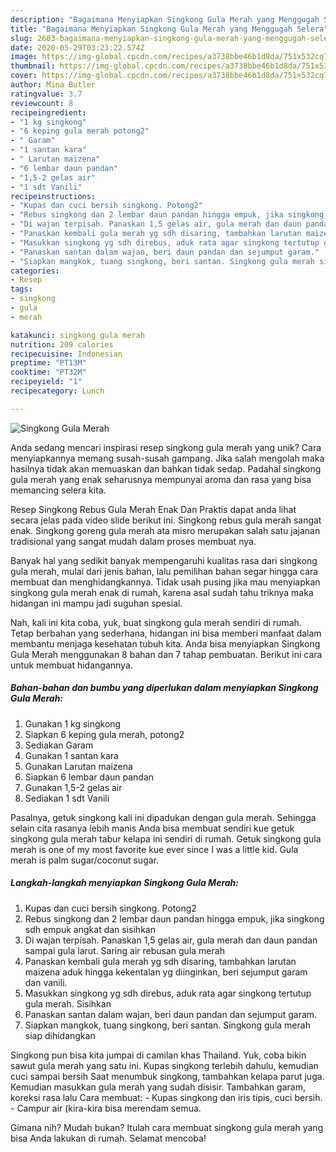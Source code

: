 ```yaml
---
description: "Bagaimana Menyiapkan Singkong Gula Merah yang Menggugah Selera"
title: "Bagaimana Menyiapkan Singkong Gula Merah yang Menggugah Selera"
slug: 2603-bagaimana-menyiapkan-singkong-gula-merah-yang-menggugah-selera
date: 2020-05-29T03:23:22.574Z
image: https://img-global.cpcdn.com/recipes/a3738bbe46b1d8da/751x532cq70/singkong-gula-merah-foto-resep-utama.jpg
thumbnail: https://img-global.cpcdn.com/recipes/a3738bbe46b1d8da/751x532cq70/singkong-gula-merah-foto-resep-utama.jpg
cover: https://img-global.cpcdn.com/recipes/a3738bbe46b1d8da/751x532cq70/singkong-gula-merah-foto-resep-utama.jpg
author: Mina Butler
ratingvalue: 3.7
reviewcount: 8
recipeingredient:
- "1 kg singkong"
- "6 keping gula merah potong2"
- " Garam"
- "1 santan kara"
- " Larutan maizena"
- "6 lembar daun pandan"
- "1,5-2 gelas air"
- "1 sdt Vanili"
recipeinstructions:
- "Kupas dan cuci bersih singkong. Potong2"
- "Rebus singkong dan 2 lembar daun pandan hingga empuk, jika singkong sdh empuk angkat dan sisihkan"
- "Di wajan terpisah. Panaskan 1,5 gelas air, gula merah dan daun pandan sampai gula larut. Saring air rebusan gula merah"
- "Panaskan kembali gula merah yg sdh disaring, tambahkan larutan maizena aduk hingga kekentalan yg diinginkan, beri sejumput garam dan vanili."
- "Masukkan singkong yg sdh direbus, aduk rata agar singkong tertutup gula merah. Sisihkan"
- "Panaskan santan dalam wajan, beri daun pandan dan sejumput garam."
- "Siapkan mangkok, tuang singkong, beri santan. Singkong gula merah siap dihidangkan"
categories:
- Resep
tags:
- singkong
- gula
- merah

katakunci: singkong gula merah 
nutrition: 209 calories
recipecuisine: Indonesian
preptime: "PT13M"
cooktime: "PT32M"
recipeyield: "1"
recipecategory: Lunch

---
```



![Singkong Gula Merah](https://img-global.cpcdn.com/recipes/a3738bbe46b1d8da/751x532cq70/singkong-gula-merah-foto-resep-utama.jpg)

Anda sedang mencari inspirasi resep singkong gula merah yang unik? Cara menyiapkannya memang susah-susah gampang. Jika salah mengolah maka hasilnya tidak akan memuaskan dan bahkan tidak sedap. Padahal singkong gula merah yang enak seharusnya mempunyai aroma dan rasa yang bisa memancing selera kita.

Resep Singkong Rebus Gula Merah Enak Dan Praktis dapat anda lihat secara jelas pada video slide berikut ini. Singkong rebus gula merah sangat enak. Singkong goreng gula merah ata misro merupakan salah satu jajanan tradisional yang sangat mudah dalam proses membuat nya.

Banyak hal yang sedikit banyak mempengaruhi kualitas rasa dari singkong gula merah, mulai dari jenis bahan, lalu pemilihan bahan segar hingga cara membuat dan menghidangkannya. Tidak usah pusing jika mau menyiapkan singkong gula merah enak di rumah, karena asal sudah tahu triknya maka hidangan ini mampu jadi suguhan spesial.


Nah, kali ini kita coba, yuk, buat singkong gula merah sendiri di rumah. Tetap berbahan yang sederhana, hidangan ini bisa memberi manfaat dalam membantu menjaga kesehatan tubuh kita. Anda bisa menyiapkan Singkong Gula Merah menggunakan 8 bahan dan 7 tahap pembuatan. Berikut ini cara untuk membuat hidangannya.

<!--inarticleads1-->

##### Bahan-bahan dan bumbu yang diperlukan dalam menyiapkan Singkong Gula Merah:

1. Gunakan 1 kg singkong
1. Siapkan 6 keping gula merah, potong2
1. Sediakan  Garam
1. Gunakan 1 santan kara
1. Gunakan  Larutan maizena
1. Siapkan 6 lembar daun pandan
1. Gunakan 1,5-2 gelas air
1. Sediakan 1 sdt Vanili


Pasalnya, getuk singkong kali ini dipadukan dengan gula merah. Sehingga selain cita rasanya lebih manis Anda bisa membuat sendiri kue getuk singkong gula merah tabur kelapa ini sendiri di rumah. Getuk singkong gula merah is one of my most favorite kue ever since I was a little kid. Gula merah is palm sugar/coconut sugar. 

<!--inarticleads2-->

##### Langkah-langkah menyiapkan Singkong Gula Merah:

1. Kupas dan cuci bersih singkong. Potong2
1. Rebus singkong dan 2 lembar daun pandan hingga empuk, jika singkong sdh empuk angkat dan sisihkan
1. Di wajan terpisah. Panaskan 1,5 gelas air, gula merah dan daun pandan sampai gula larut. Saring air rebusan gula merah
1. Panaskan kembali gula merah yg sdh disaring, tambahkan larutan maizena aduk hingga kekentalan yg diinginkan, beri sejumput garam dan vanili.
1. Masukkan singkong yg sdh direbus, aduk rata agar singkong tertutup gula merah. Sisihkan
1. Panaskan santan dalam wajan, beri daun pandan dan sejumput garam.
1. Siapkan mangkok, tuang singkong, beri santan. Singkong gula merah siap dihidangkan


Singkong pun bisa kita jumpai di camilan khas Thailand. Yuk, coba bikin sawut gula merah yang satu ini. Kupas singkong terlebih dahulu, kemudian cuci sampai bersih Saat menumbuk singkong, tambahkan kelapa parut juga. Kemudian masukkan gula merah yang sudah disisir. Tambahkan garam, koreksi rasa lalu Cara membuat: - Kupas singkong dan iris tipis, cuci bersih. - Campur air (kira-kira bisa merendam semua. 

Gimana nih? Mudah bukan? Itulah cara membuat singkong gula merah yang bisa Anda lakukan di rumah. Selamat mencoba!

